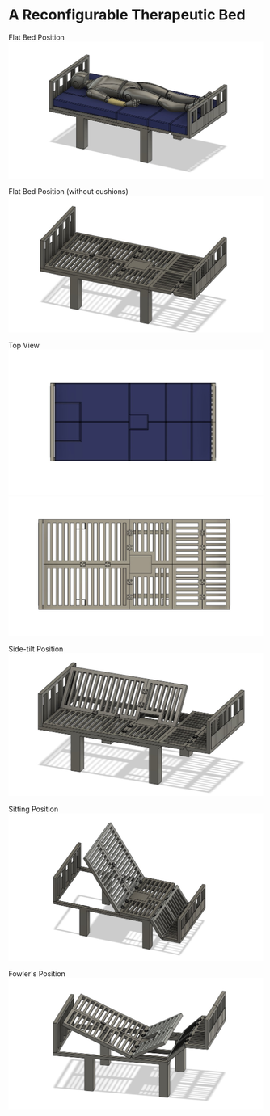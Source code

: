 # A Reconfigurable Therapeutic Bed 

Flat Bed Position
![Flat Bed Position](https://github.com/dinu24/TherapeuticBed/blob/main/images/4.jpg)

Flat Bed Position (without cushions)
![Flat Bed Position no cushion](https://github.com/dinu24/TherapeuticBed/blob/main/images/2.jpg)

Top View
![Top View](https://github.com/dinu24/TherapeuticBed/blob/main/images/5.jpg)
![Top View](https://github.com/dinu24/TherapeuticBed/blob/main/images/6.jpg)

Side-tilt Position 
![Side-tilt Position](https://github.com/dinu24/TherapeuticBed/blob/main/images/7.jpg)

Sitting Position
![Sitting Position](https://github.com/dinu24/TherapeuticBed/blob/main/images/1.jpg)

Fowler's Position
![Fowler's Position](https://github.com/dinu24/TherapeuticBed/blob/main/images/3.jpg)
